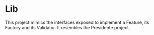 # Lib

This project mimics the interfaces exposed to implement a Feature, its 
Factory and its Validator. It resembles the Presidente project. 





